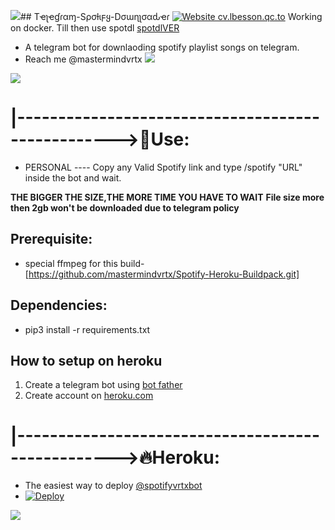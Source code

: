 <img src="https://img.shields.io/badge/Arch_Linux-1793D1?style=for-the-badge&logo=arch-linux&logoColor=white">##  Tҽʅҽɠɾαɱ-Sρσƚιϝყ-Dσɯɳʅσαԃҽɾ  [![Website cv.lbesson.qc.to](https://img.shields.io/website-up-down-green-red/http/cv.lbesson.qc.to.svg)](http://cv.lbesson.qc.to/)
Working on docker.
Till then use spotdl [spotdlVER](https://github.com/mastermindvrtx/Telegram-Spotify-Downloader/archive/refs/tags/Beta-2.zip)


* A telegram bot for downlaoding spotify playlist songs on telegram.
* Reach me @mastermindvrtx <img src="https://img.shields.io/badge/Telegram-2CA5E0?style=for-the-badge&logo=telegram&logoColor=white"> 

<p align="centre">
  <img src="https://telegra.ph/file/ff06b4802f3a2ac7b6343.jpg">
</p>

# |-------------------------------------------------->💋Use: 
* PERSONAL ---- Copy any Valid Spotify link and type /spotify "URL" inside the bot and wait.

**THE BIGGER THE SIZE,THE MORE TIME YOU HAVE TO WAIT**
**File size more then 2gb won't be downloaded due to telegram policy**

## Prerequisite: 
* special ffmpeg for this build- [https://github.com/mastermindvrtx/Spotify-Heroku-Buildpack.git]
  
    
## Dependencies:
* pip3 install -r requirements.txt


## How to setup on heroku
1. Create a telegram bot using [bot father](https://core.telegram.org/bots#3-how-do-i-create-a-bot)
2. Create account on [heroku.com](https://heroku.com/)

# |-------------------------------------------------->🔥Heroku:
* The easiest way to deploy [@spotifyvrtxbot](https://t.me/@spotifyvrtxbot)
* [![Deploy](https://www.herokucdn.com/deploy/button.svg)](https://heroku.com/deploy?template=https://github.com/mastermindvrtx/Telegram-Spotify-Downloader.git/tree/Vrtx)

<p align="centre">
  <img src="https://telegra.ph/file/dc134d63f237517fcf043.jpg">
</p>
